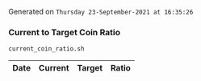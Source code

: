 Generated on `Thursday 23-September-2021 at 16:35:26`

### Current to Target Coin Ratio
`current_coin_ratio.sh`

Date|Current|Target|Ratio
---|---|---|---
